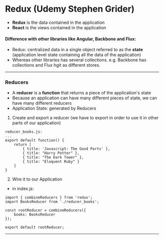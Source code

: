 # Redux (Udemy Stephen Grider)

- **Redux** is the data contained in the application 
- **React** is the views contained in the application 

#### Difference with other libraries like Angular, Backbone and Flux: ####
- Redux: centralized data in a single object referred to as the **state** (application level state containing all the data of the application)
- Whereas other libraries has several collections. e.g. Backbone has collections and Flux hgit as different stores. 

_______________________________________________

### Reducers

- A **reducer** is a **function** that returns a piece of the application's state 
- Because an application can have many different pieces of state, we can have many different reducers 
- Application State: generated by Reducers 
1. Create and export a reducer (we have to export in order to use it in other parts of our application)

```
reducer_books.js:
...
export default function() {
	return [
		{ title: 'Javascript: The Good Parts' }, 
		{ title: "Harry Potter" }, 
		{ title: "The Dark Tower" },
		{ title: "Eloquent Ruby" }
	]
}
```

2. Wire it to our Application 
- in index.js: 
```
import { combineReducers } from 'redux';
import BooksReducer from './reducer_books'; 

const rootReducer = combineReducers({
	books: BooksReducer
});

export default rootReducer;

```

_______________________________________________












